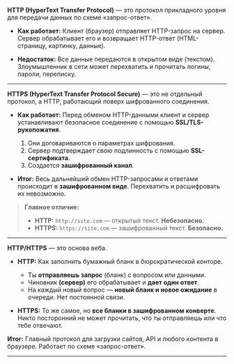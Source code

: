 
**HTTP (HyperText Transfer Protocol)** — это протокол прикладного уровня для передачи данных по схеме «запрос-ответ».

- **Как работает:** Клиент (браузер) отправляет HTTP-запрос на сервер. Сервер обрабатывает его и возвращает HTTP-ответ (HTML-страницу, картинку, данные).
    
- **Недостаток:** Все данные передаются в открытом виде (текстом). Злоумышленник в сети может перехватить и прочитать логины, пароли, переписку.

---
**HTTPS (HyperText Transfer Protocol Secure)** — это не отдельный протокол, а HTTP, работающий поверх шифрованного соединения.

- **Как работает:** Перед обменом HTTP-данными клиент и сервер устанавливают безопасное соединение с помощью **SSL/TLS-рукопожатия**.    
    1. Они договариваются о параметрах шифрования.        
    2. Сервер подтверждает свою подлинность с помощью **SSL-сертификата**.        
    3. Создается **зашифрованный канал**.
    
- **Итог:** Весь дальнейший обмен HTTP-запросами и ответами происходит в **зашифрованном виде**. Перехватить и расшифровать их невозможно.

> **Главное отличие:**
>- **HTTP:** `http://site.com` — открытый текст. **Небезопасно.**    
>- **HTTPS:** `https://site.com` — зашифрованный текст. **Безопасно.**   

---
**HTTP/HTTPS** — это основа веба.

- **HTTP:** Как заполнить бумажный бланк в бюрократической конторе.    
    - Ты **отправляешь запрос** (бланк) с вопросом или данными.        
    - Чиновник **(сервер)** его обрабатывает и **дает один ответ**.        
    - На каждый новый вопрос — **новый бланк и новое ожидание** в очереди. Нет постоянной связи.
    
- **HTTPS:** То же самое, но **все бланки в зашифрованном конверте**. Никто посторонний не может прочитать, что ты отправляешь или что тебе отвечают.

**Итог:** Главный протокол для загрузки сайтов, API и любого контента в браузере. Работает по схеме «запрос-ответ».

---
